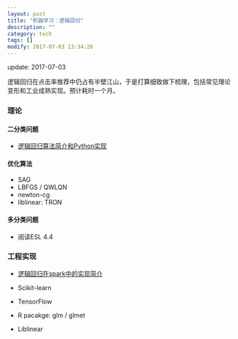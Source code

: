 ```yaml
---
layout: post
title: "机器学习：逻辑回归"
description: ""
category: tech
tags: []
modify: 2017-07-03 13:34:26
---
```


update: 2017-07-03

逻辑回归在点击率推荐中仍占有半壁江山，于是打算细致做下梳理，包括常见理论变形和工业成熟实现。预计耗时一个月。


### 理论

#### 二分类问题

+ [逻辑回归算法简介和Python实现](http://nbviewer.jupyter.org/github/facaiy/book_notes/blob/master/machine_learning/logistic_regression/demo.ipynb)

#### 优化算法

+ SAG
+ LBFGS / QWLQN
+ newton-cg
+ liblinear: TRON

#### 多分类问题

+ 阅读ESL 4.4


### 工程实现

+ [逻辑回归在spark中的实现简介](http://nbviewer.jupyter.org/github/facaiy/book_notes/blob/master/machine_learning/logistic_regression/spark_ml_lr.ipynb)

+ Scikit-learn
+ TensorFlow
+ R pacakge: glm / glmet
+ Liblinear
